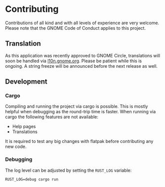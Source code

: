 # Contributing
Contributions of all kind and with all levels of experience are very welcome. Please note that the GNOME Code of Conduct
applies to this project.

## Translation
As this application was recently approved to GNOME Circle, translations will soon be handled via [l10n.gnome.org](l10n.gnome.org). Please be patient while this is ongoing. A string freeze will be announced before the next release as well.

## Development
### Cargo

Compiling and running the project via cargo is possible. This is mostly helpful when debugging as the round-trip time is
faster. When running via cargo the following features
are not available:

* Help pages
* Translations

It is required to test any big changes with flatpak before contributing any new code.

### Debugging

The log level can be adjusted by setting the `RUST_LOG` variable:

```shell
RUST_LOG=debug cargo run
```
